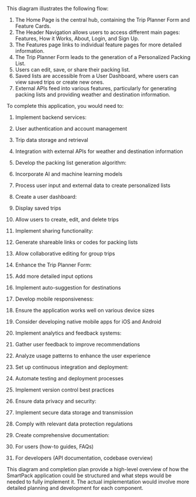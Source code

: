 This diagram illustrates the following flow:

1. The Home Page is the central hub, containing the Trip Planner Form and Feature Cards.
2. The Header Navigation allows users to access different main pages: Features, How it Works, About, Login, and Sign Up.
3. The Features page links to individual feature pages for more detailed information.
4. The Trip Planner Form leads to the generation of a Personalized Packing List.
5. Users can edit, save, or share their packing list.
6. Saved lists are accessible from a User Dashboard, where users can view saved trips or create new ones.
7. External APIs feed into various features, particularly for generating packing lists and providing weather and destination information.


To complete this application, you would need to:

1. Implement backend services:

1. User authentication and account management
2. Trip data storage and retrieval
3. Integration with external APIs for weather and destination information



2. Develop the packing list generation algorithm:

1. Incorporate AI and machine learning models
2. Process user input and external data to create personalized lists



3. Create a user dashboard:

1. Display saved trips
2. Allow users to create, edit, and delete trips



4. Implement sharing functionality:

1. Generate shareable links or codes for packing lists
2. Allow collaborative editing for group trips



5. Enhance the Trip Planner Form:

1. Add more detailed input options
2. Implement auto-suggestion for destinations



6. Develop mobile responsiveness:

1. Ensure the application works well on various device sizes
2. Consider developing native mobile apps for iOS and Android



7. Implement analytics and feedback systems:

1. Gather user feedback to improve recommendations
2. Analyze usage patterns to enhance the user experience



8. Set up continuous integration and deployment:

1. Automate testing and deployment processes
2. Implement version control best practices



9. Ensure data privacy and security:

1. Implement secure data storage and transmission
2. Comply with relevant data protection regulations



10. Create comprehensive documentation:

1. For users (how-to guides, FAQs)
2. For developers (API documentation, codebase overview)





This diagram and completion plan provide a high-level overview of how the SmartPack application could be structured and what steps would be needed to fully implement it. The actual implementation would involve more detailed planning and development for each component.